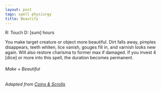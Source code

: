 ```yaml
---
layout: post
tags: spell physiurgy
title: Beautify
---
```


R: Touch		D: [sum] hours

You make target creature or object more beautiful. Dirt falls away, pimples disappears, teeth whiten, lice vanish, gouges fill in, and varnish looks new again. Will also restore charisma to former max if damaged. If you invest 4 [dice] or more into this spell, the duration becomes permanent.

###### *Make + Beautiful*

###### Adapted from [Coins & Scrolls](https://coinsandscrolls.blogspot.com/2017/05/osr-elves-and-elf-wizards.html)
